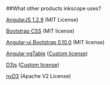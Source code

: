 ##What other products inkscope uses?

[AngularJS 1.2.9](http://angularjs.org/) (MIT License)

[Bootstrap CSS](http://getbootstrap.com/) (MIT license)

[Angular-ui Bootstrap 0.10.0](http://angular-ui.github.io/bootstrap/) (MIT license)

[Angular ngTable](https://github.com/esvit/ng-table) ([Custom license](https://raw.githubusercontent.com/esvit/ng-table/master/LICENSE))

[D3js](http://d3js.org/) ([Custom license](https://raw.githubusercontent.com/mbostock/d3/master/LICENSE))

[nvD3](http://nvd3.org/) (Apache V2 License)
